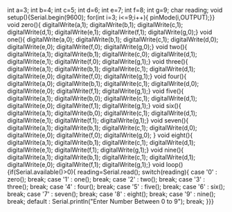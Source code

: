 int a=3; 
int b=4;
int c=5;
int d=6;
int e=7; 
int f=8; 
int g=9;
char reading;
void setup(){Serial.begin(9600);
for(int i=3; i<=9;i++){
  pinMode(i,OUTPUT);}}
void zero(){ 
digitalWrite(a,1); 
digitalWrite(b,1); 
digitalWrite(c,1); 
digitalWrite(d,1); 
digitalWrite(e,1); 
digitalWrite(f,1); 
digitalWrite(g,0);}
void one(){ 
digitalWrite(a,0); 
digitalWrite(b,1); 
digitalWrite(c,1); 
digitalWrite(d,0); 
digitalWrite(e,0); 
digitalWrite(f,0); 
digitalWrite(g,0);}
void two(){ 
digitalWrite(a,1); 
digitalWrite(b,1); 
digitalWrite(c,0); 
digitalWrite(d,1); 
digitalWrite(e,1); 
digitalWrite(f,0); 
digitalWrite(g,1);}
void three(){ 
digitalWrite(a,1); 
digitalWrite(b,1); 
digitalWrite(c,1); 
digitalWrite(d,1); 
digitalWrite(e,0); 
digitalWrite(f,0); 
digitalWrite(g,1);}
void four(){ 
digitalWrite(a,0); 
digitalWrite(b,1); 
digitalWrite(c,1); 
digitalWrite(d,0); 
digitalWrite(e,0); 
digitalWrite(f,1); 
digitalWrite(g,1);}
void five(){ 
digitalWrite(a,1); 
digitalWrite(b,0); 
digitalWrite(c,1); 
digitalWrite(d,1); 
digitalWrite(e,0); 
digitalWrite(f,1); 
digitalWrite(g,1);}
void six(){ 
digitalWrite(a,1); 
digitalWrite(b,0); 
digitalWrite(c,1); 
digitalWrite(d,1); 
digitalWrite(e,1); 
digitalWrite(f,1); 
digitalWrite(g,1);}
void seven(){ 
digitalWrite(a,1); 
digitalWrite(b,1); 
digitalWrite(c,1); 
digitalWrite(d,0); 
digitalWrite(e,0); 
digitalWrite(f,0); 
digitalWrite(g,0); }
void eight(){ 
digitalWrite(a,1); 
digitalWrite(b,1); 
digitalWrite(c,1); 
digitalWrite(d,1); 
digitalWrite(e,1); 
digitalWrite(f,1); 
digitalWrite(g,1);}
void nine(){ 
digitalWrite(a,1); 
digitalWrite(b,1); 
digitalWrite(c,1); 
digitalWrite(d,1); 
digitalWrite(e,0); 
digitalWrite(f,1); 
digitalWrite(g,1);}
void loop(){if(Serial.available()>0){
reading=Serial.read();
switch(reading){
  case '0' : zero(); break;
  case '1' : one(); break;
  case '2' : two(); break;
  case '3' : three(); break;
  case '4' : four(); break;
  case '5' : five(); break;
  case '6' : six(); break;
  case '7' : seven(); break;
  case '8' : eight(); break;
  case '9' : nine(); break;
  default : Serial.println("Enter Number Between 0 to 9");
  break;
}}}

